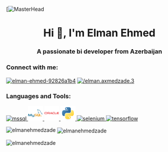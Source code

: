 [![MasterHead](https://www.google.com/url?sa=i&url=https%3A%2F%2Fthenewstack.io%2Fcube-dev-puts-postgresql-interface-on-its-headless-bi-platform%2F&psig=AOvVaw0zNdzHf0FCBGU0Ie0Vx-SK&ust=1686580558890000&source=images&cd=vfe&ved=0CBMQjhxqFwoTCKC99Ku4u_8CFQAAAAAdAAAAABAF)
<h1 align="center">Hi 👋, I'm Elman Ehmed</h1>
<h3 align="center">A passionate bi developer from Azerbaijan</h3>

<h3 align="left">Connect with me:</h3>
<p align="left">
<a href="https://linkedin.com/in/elman-ehmed-92826a1b4" target="blank"><img align="center" src="https://raw.githubusercontent.com/rahuldkjain/github-profile-readme-generator/master/src/images/icons/Social/linked-in-alt.svg" alt="elman-ehmed-92826a1b4" height="30" width="40" /></a>
<a href="https://fb.com//elman.axmedzade.3" target="blank"><img align="center" src="https://raw.githubusercontent.com/rahuldkjain/github-profile-readme-generator/master/src/images/icons/Social/facebook.svg" alt="/elman.axmedzade.3" height="30" width="40" /></a>
</p>

<h3 align="left">Languages and Tools:</h3>
<p align="left"> <a href="https://www.microsoft.com/en-us/sql-server" target="_blank" rel="noreferrer"> <img src="https://www.svgrepo.com/show/303229/microsoft-sql-server-logo.svg" alt="mssql" width="40" height="40"/> </a> <a href="https://www.mysql.com/" target="_blank" rel="noreferrer"> <img src="https://raw.githubusercontent.com/devicons/devicon/master/icons/mysql/mysql-original-wordmark.svg" alt="mysql" width="40" height="40"/> </a> <a href="https://www.oracle.com/" target="_blank" rel="noreferrer"> <img src="https://raw.githubusercontent.com/devicons/devicon/master/icons/oracle/oracle-original.svg" alt="oracle" width="40" height="40"/> </a> <a href="https://www.python.org" target="_blank" rel="noreferrer"> <img src="https://raw.githubusercontent.com/devicons/devicon/master/icons/python/python-original.svg" alt="python" width="40" height="40"/> </a> <a href="https://www.selenium.dev" target="_blank" rel="noreferrer"> <img src="https://raw.githubusercontent.com/detain/svg-logos/780f25886640cef088af994181646db2f6b1a3f8/svg/selenium-logo.svg" alt="selenium" width="40" height="40"/> </a> <a href="https://www.tensorflow.org" target="_blank" rel="noreferrer"> <img src="https://www.vectorlogo.zone/logos/tensorflow/tensorflow-icon.svg" alt="tensorflow" width="40" height="40"/> </a> </p>

<p><img align="left" src="https://github-readme-stats.vercel.app/api/top-langs?username=elmanehmedzade&show_icons=true&locale=en&layout=compact" alt="elmanehmedzade" /></p>

<p>&nbsp;<img align="center" src="https://github-readme-stats.vercel.app/api?username=elmanehmedzade&show_icons=true&locale=en" alt="elmanehmedzade" /></p>

<p><img align="center" src="https://github-readme-streak-stats.herokuapp.com/?user=elmanehmedzade&" alt="elmanehmedzade" /></p>
